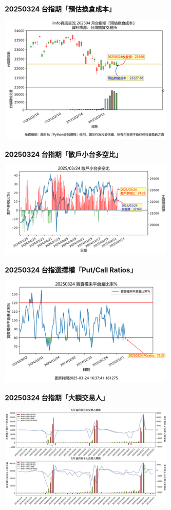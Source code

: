 ## 20250324 台指期「預估換倉成本」
![](images/txfcost.png)

## 20250324 台指期「散戶小台多空比」
![](images/bbiri.png)

## 20250324 台指選擇權「Put/Call Ratios」
![](images/pcratio.png)

## 20250324 台指期「大額交易人」
![](images/blocktrade.png)

